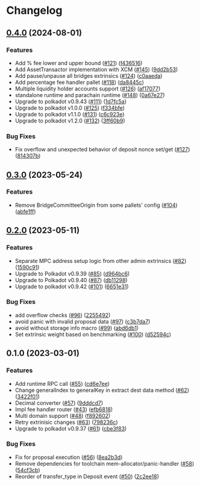 # Changelog

## [0.4.0](https://github.com/sygmaprotocol/sygma-substrate-pallets/compare/sygma-bridge-v0.3.0...sygma-bridge-v0.4.0) (2024-08-01)


### Features

* Add % fee lower and upper bound ([#121](https://github.com/sygmaprotocol/sygma-substrate-pallets/issues/121)) ([f436516](https://github.com/sygmaprotocol/sygma-substrate-pallets/commit/f4365164f978706bd8e6b35c811cb31ef5a5885b))
* Add AssetTransactor implementation with XCM ([#145](https://github.com/sygmaprotocol/sygma-substrate-pallets/issues/145)) ([9dd2b53](https://github.com/sygmaprotocol/sygma-substrate-pallets/commit/9dd2b533cf37c5bf4de9d6ff44f0e45bb72507b0))
* Add pause/unpause all bridges extrinsics ([#124](https://github.com/sygmaprotocol/sygma-substrate-pallets/issues/124)) ([c0aaeda](https://github.com/sygmaprotocol/sygma-substrate-pallets/commit/c0aaeda7b7eb1628b99360305c3e9c85e6b5a6b2))
* Add percentage fee handler pallet ([#118](https://github.com/sygmaprotocol/sygma-substrate-pallets/issues/118)) ([da8445c](https://github.com/sygmaprotocol/sygma-substrate-pallets/commit/da8445c508e25b014a9c06ae30f48fa1151084a8))
* Multiple liquidity holder accounts support ([#126](https://github.com/sygmaprotocol/sygma-substrate-pallets/issues/126)) ([af17077](https://github.com/sygmaprotocol/sygma-substrate-pallets/commit/af17077a5797461609a088920f1750ecc25e0501))
* standalone runtime and parachain runtime ([#148](https://github.com/sygmaprotocol/sygma-substrate-pallets/issues/148)) ([0a67e27](https://github.com/sygmaprotocol/sygma-substrate-pallets/commit/0a67e27cc2467777432cd61fd10c14491023c35e))
* Upgrade to polkadot v0.9.43 ([#111](https://github.com/sygmaprotocol/sygma-substrate-pallets/issues/111)) ([1d7fc5a](https://github.com/sygmaprotocol/sygma-substrate-pallets/commit/1d7fc5afe34d50168823bef92e610ea50ed9bdd4))
* Upgrade to polkadot v1.0.0 ([#125](https://github.com/sygmaprotocol/sygma-substrate-pallets/issues/125)) ([f334bfe](https://github.com/sygmaprotocol/sygma-substrate-pallets/commit/f334bfee2f4ef61755d4d6c37d749db7c319c366))
* Upgrade to polkadot v1.1.0 ([#131](https://github.com/sygmaprotocol/sygma-substrate-pallets/issues/131)) ([c6c923e](https://github.com/sygmaprotocol/sygma-substrate-pallets/commit/c6c923e697511bacbdaa7c6ae812b453b2158292))
* Upgrade to polkadot v1.2.0 ([#132](https://github.com/sygmaprotocol/sygma-substrate-pallets/issues/132)) ([3ff60b9](https://github.com/sygmaprotocol/sygma-substrate-pallets/commit/3ff60b9f833ba6769825cfa74eddb5776619fc26))


### Bug Fixes

* Fix overflow and unexpected behavior of deposit nonce set/get ([#127](https://github.com/sygmaprotocol/sygma-substrate-pallets/issues/127)) ([814307b](https://github.com/sygmaprotocol/sygma-substrate-pallets/commit/814307b16343d7c5b73c7f46f818c8d917e233d0))

## [0.3.0](https://github.com/sygmaprotocol/sygma-substrate-pallets/compare/sygma-bridge-v0.2.0...sygma-bridge-v0.3.0) (2023-05-24)


### Features

* Remove BridgeCommitteeOrigin from some pallets' config ([#104](https://github.com/sygmaprotocol/sygma-substrate-pallets/issues/104)) ([abfe1ff](https://github.com/sygmaprotocol/sygma-substrate-pallets/commit/abfe1ffdf1d992d33be4cad9374bd5be92b87343))

## [0.2.0](https://github.com/sygmaprotocol/sygma-substrate-pallets/compare/sygma-bridge-v0.1.0...sygma-bridge-v0.2.0) (2023-05-11)


### Features

* Separate MPC address setup logic from other admin extrinsics ([#82](https://github.com/sygmaprotocol/sygma-substrate-pallets/issues/82)) ([1590c91](https://github.com/sygmaprotocol/sygma-substrate-pallets/commit/1590c91d84b2e5fa92650ae8bc5b23162dfd6f99))
* Upgrade to Polkadot v0.9.39 ([#85](https://github.com/sygmaprotocol/sygma-substrate-pallets/issues/85)) ([d964bc6](https://github.com/sygmaprotocol/sygma-substrate-pallets/commit/d964bc607c2c5c5bb9436fa07262977c19ebbaa4))
* Upgrade to Polkadot v0.9.40 ([#87](https://github.com/sygmaprotocol/sygma-substrate-pallets/issues/87)) ([db11298](https://github.com/sygmaprotocol/sygma-substrate-pallets/commit/db11298c91f65d52c9b6eeab0e7757ca49bf77ff))
* Upgrade to polkadot v0.9.42 ([#101](https://github.com/sygmaprotocol/sygma-substrate-pallets/issues/101)) ([6651e31](https://github.com/sygmaprotocol/sygma-substrate-pallets/commit/6651e31e9f98f6ca07cfd3be482963c3281d68cc))


### Bug Fixes

* add overflow checks ([#96](https://github.com/sygmaprotocol/sygma-substrate-pallets/issues/96)) ([2255492](https://github.com/sygmaprotocol/sygma-substrate-pallets/commit/2255492150d523277034dd2646cae900b6f7e4b4))
* avoid panic with invalid proposal data ([#97](https://github.com/sygmaprotocol/sygma-substrate-pallets/issues/97)) ([c3b7da7](https://github.com/sygmaprotocol/sygma-substrate-pallets/commit/c3b7da77459023ac2b8ce3a83b9c24b74a80a004))
* avoid without storage info macro ([#99](https://github.com/sygmaprotocol/sygma-substrate-pallets/issues/99)) ([abd6db1](https://github.com/sygmaprotocol/sygma-substrate-pallets/commit/abd6db1c00940de65a71a50232962bc943e0aa39))
* Set extrinsic weight based on benchmarking ([#100](https://github.com/sygmaprotocol/sygma-substrate-pallets/issues/100)) ([d52594c](https://github.com/sygmaprotocol/sygma-substrate-pallets/commit/d52594caecdd95ef9e259e1b31dc340d9059d41e))

## 0.1.0 (2023-03-01)


### Features

* Add runtime RPC call ([#55](https://github.com/sygmaprotocol/sygma-substrate-pallets/issues/55)) ([cd6e7ee](https://github.com/sygmaprotocol/sygma-substrate-pallets/commit/cd6e7ee5748e89b32cb6c756f724ef9662e9be0c))
* Change generalIndex to generalKey in extract dest data method ([#62](https://github.com/sygmaprotocol/sygma-substrate-pallets/issues/62)) ([3422f01](https://github.com/sygmaprotocol/sygma-substrate-pallets/commit/3422f01acff51ed19bcae2159a34ac4f0968c0ad))
* Decimal converter ([#57](https://github.com/sygmaprotocol/sygma-substrate-pallets/issues/57)) ([9dddcd7](https://github.com/sygmaprotocol/sygma-substrate-pallets/commit/9dddcd77d1dad41ba7012896ae4a180d222da00f))
* Impl fee handler router ([#43](https://github.com/sygmaprotocol/sygma-substrate-pallets/issues/43)) ([efb6818](https://github.com/sygmaprotocol/sygma-substrate-pallets/commit/efb6818e7558b7142aa1954b90f32397ad87f4f6))
* Multi domain support ([#48](https://github.com/sygmaprotocol/sygma-substrate-pallets/issues/48)) ([f892602](https://github.com/sygmaprotocol/sygma-substrate-pallets/commit/f8926024df10a5b814c8b043ae70760e7c498e3e))
* Retry extrinisic changes ([#63](https://github.com/sygmaprotocol/sygma-substrate-pallets/issues/63)) ([798236c](https://github.com/sygmaprotocol/sygma-substrate-pallets/commit/798236c4fb9f130844c26e7b0ed487f3864cee07))
* Upgrade to polkadot v0.9.37 ([#61](https://github.com/sygmaprotocol/sygma-substrate-pallets/issues/61)) ([cbe3f83](https://github.com/sygmaprotocol/sygma-substrate-pallets/commit/cbe3f8391c1110a22c167c9ddb1c5f28b7fc2466))


### Bug Fixes

* Fix for proposal execution ([#56](https://github.com/sygmaprotocol/sygma-substrate-pallets/issues/56)) ([8ea2b3d](https://github.com/sygmaprotocol/sygma-substrate-pallets/commit/8ea2b3da7a0ecb424160f45d34435e5b60f96243))
* Remove dependencies for toolchain mem-allocator/panic-handler ([#58](https://github.com/sygmaprotocol/sygma-substrate-pallets/issues/58)) ([54cf3cb](https://github.com/sygmaprotocol/sygma-substrate-pallets/commit/54cf3cb07832c79cac9a467e7119239cfb12311e))
* Reorder of transfer_type in Deposit event ([#50](https://github.com/sygmaprotocol/sygma-substrate-pallets/issues/50)) ([2c2ee18](https://github.com/sygmaprotocol/sygma-substrate-pallets/commit/2c2ee18d330340e5f78a853d8810102bec363f2b))
